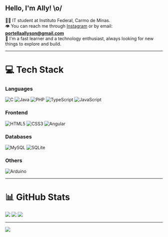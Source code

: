## Hello, I'm Ally! \o/

👨‍🎓 IT student at Instituto Federal, Carmo de Minas.  
👁 You can reach me through [Instagram](https://www.instagram.com/portella.um/) or by email: **portellaallyson@gmail.com**  
🧠 I'm a fast learner and a technology enthusiast, always looking for new things to explore and build.

---

# 💻 Tech Stack

### Languages
![C](https://img.shields.io/badge/c-%2300599C.svg?style=for-the-badge&logo=c&logoColor=white)
![Java](https://img.shields.io/badge/java-%23ED8B00.svg?style=for-the-badge&logo=openjdk&logoColor=white)
![PHP](https://img.shields.io/badge/php-%23777BB4.svg?style=for-the-badge&logo=php&logoColor=white)
![TypeScript](https://img.shields.io/badge/typescript-%23007ACC.svg?style=for-the-badge&logo=typescript&logoColor=white)
![JavaScript](https://img.shields.io/badge/javascript-%23323330.svg?style=for-the-badge&logo=javascript&logoColor=%23F7DF1E)

### Frontend
![HTML5](https://img.shields.io/badge/html5-%23E34F26.svg?style=for-the-badge&logo=html5&logoColor=white)
![CSS3](https://img.shields.io/badge/css3-%231572B6.svg?style=for-the-badge&logo=css3&logoColor=white)
![Angular](https://img.shields.io/badge/angular-%23DD0031.svg?style=for-the-badge&logo=angular&logoColor=white)

### Databases
![MySQL](https://img.shields.io/badge/mysql-4479A1.svg?style=for-the-badge&logo=mysql&logoColor=white)
![SQLite](https://img.shields.io/badge/sqlite-%2307405e.svg?style=for-the-badge&logo=sqlite&logoColor=white)

### Others
![Arduino](https://img.shields.io/badge/-Arduino-00979D?style=for-the-badge&logo=Arduino&logoColor=white)

---

# 📊 GitHub Stats

![](https://github-readme-stats.vercel.app/api?username=PortellaAlly&theme=merko&hide_border=false&include_all_commits=false&count_private=false)
![](https://nirzak-streak-stats.vercel.app/?user=PortellaAlly&theme=merko&hide_border=false)
![](https://github-readme-stats.vercel.app/api/top-langs/?username=PortellaAlly&theme=merko&hide_border=false&include_all_commits=false&count_private=false&layout=compact)

---

[![](https://visitcount.itsvg.in/api?id=PortellaAlly&icon=0&color=0)](https://visitcount.itsvg.in)

<!-- Proudly created with GPRM ( https://gprm.itsvg.in ) -->

